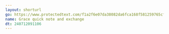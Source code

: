 ```yaml
---
layout: shorturl
go: https://www.protectedtext.com/f1a2f6e07da38082da6fca168f581259765cf109fe71476e234595d1f0aafc3ceb26?b80d1c50fe76e07b543e6fc9ce172a93daea0d2ba9014f14747853ae99772d6627d28ff2ca3970cf1f0a50ac82657cb3a70c1023a22f32d0d5b72dac2493425fc9e06fc84ac22a35078e87983b34c58c2b3222425e82767ad940c3261c22778f4cf3600e762a06dc09c1077d95565ac64c3768c142bde43453fda431002805563ef7ecba06a81311f7ebfe456
name: Grace quick note and exchange
dt: 240712091106
---
```


